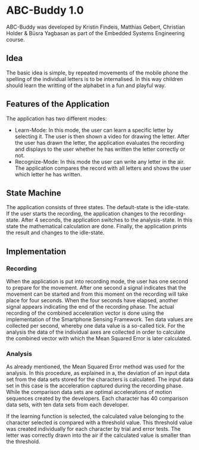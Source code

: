 # ABC-Buddy 1.0
ABC-Buddy was developed by Kristin Findeis, Matthias Gebert, Christian Holder & Büsra Yagbasan as part of the Embedded Systems Engineering course.

## Idea
The basic idea is simple, by repeated movements of the mobile phone the spelling of the individual letters is to be internalised. In this way children should learn the writting of the alphabet in a fun and playful way.


## Features of the Application
The application has two different modes:

- Learn-Mode: In this mode, the user can learn a specific letter by selecting it. The user is then shown a video for drawing the letter. After the user has drawn the letter, the application evaluates the recording and displays to the user whether he has written the letter correctly or not.
- Recognize-Mode: In this mode the user can write any letter in the air. The application compares the record with all letters and shows the user which letter he has written.

## State Machine
The application consists of three states. The default-state is the idle-state. If the user starts the recording, the application changes to the recording-state. After 4 seconds, the application switches to the analysis-state. In this state the mathematical calculation are done. Finally, the application prints the result and changes to the idle-state.

## Implementation
### Recording

When the application is put into recording mode, the user has one second to prepare for the movement. After one second a signal indicates that the movement can be started and from this moment on the recording will take place for four seconds. When the four seconds have elapsed, another signal appears indicating the end of the recording phase. The actual recording of the combined acceleration vector is done using the implementation of the Smartphone Sensing Framework. Ten data values are collected per second, whereby one data value is a so-called tick. For the analysis the data of the individual axes are collected in order to calculate the combined vector with which the Mean Squared Error is later calculated.

### Analysis

As already mentioned, the Mean Squared Error method was used for the analysis. In this procedure, as explained in a, the deviation of an input data set from the data sets stored for the characters is calculated. The input data set in this case is the acceleration captured during the recording phase. While the comparison data sets are optimal accelerations of motion sequences created by the developers. Each character has 40 comparison data sets, with ten data sets from each developer.

If the learning function is selected, the calculated value belonging to the character selected is compared with a threshold value. This threshold value was created individually for each character by trial and error tests. The letter was correctly drawn into the air if the calculated value is smaller than the threshold.
